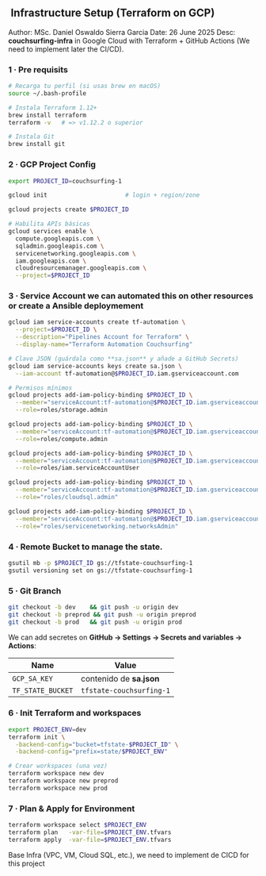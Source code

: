 ##  Infrastructure Setup (Terraform on GCP)

Author: MSc. Daniel Oswaldo Sierra Garcia
Date: 26 June 2025
Desc:  **couchsurfing‑infra** in Google Cloud with Terraform + GitHub Actions (We need to implement later the CI/CD).


### 1 · Pre requisits

```bash
# Recarga tu perfil (si usas brew en macOS)
source ~/.bash-profile

# Instala Terraform 1.12+
brew install terraform
terraform -v   # => v1.12.2 o superior

# Instala Git
brew install git
```

### 2 · GCP Project Config

```bash
export PROJECT_ID=couchsurfing-1

gcloud init                      # login + region/zone

gcloud projects create $PROJECT_ID

# Habilita APIs básicas
gcloud services enable \
  compute.googleapis.com \
  sqladmin.googleapis.com \
  servicenetworking.googleapis.com \
  iam.googleapis.com \
  cloudresourcemanager.googleapis.com \
  --project=$PROJECT_ID
```

### 3 · Service Account we can automated this on other resources or create a Ansible deploymement

```bash
gcloud iam service-accounts create tf-automation \
  --project=$PROJECT_ID \
  --description="Pipelines Account for Terraform" \
  --display-name="Terraform Automation Couchsurfing"

# Clave JSON (guárdala como **sa.json** y añade a GitHub Secrets)
gcloud iam service-accounts keys create sa.json \
  --iam-account tf-automation@$PROJECT_ID.iam.gserviceaccount.com

# Permisos mínimos
gcloud projects add-iam-policy-binding $PROJECT_ID \
  --member="serviceAccount:tf-automation@$PROJECT_ID.iam.gserviceaccount.com" \
  --role=roles/storage.admin

gcloud projects add-iam-policy-binding $PROJECT_ID \
  --member="serviceAccount:tf-automation@$PROJECT_ID.iam.gserviceaccount.com" \
  --role=roles/compute.admin

gcloud projects add-iam-policy-binding $PROJECT_ID \
  --member="serviceAccount:tf-automation@$PROJECT_ID.iam.gserviceaccount.com" \
  --role=roles/iam.serviceAccountUser

gcloud projects add-iam-policy-binding $PROJECT_ID \
  --member="serviceAccount:tf-automation@$PROJECT_ID.iam.gserviceaccount.com" \
  --role="roles/cloudsql.admin"

gcloud projects add-iam-policy-binding $PROJECT_ID \
  --member="serviceAccount:tf-automation@$PROJECT_ID.iam.gserviceaccount.com" \
  --role="roles/servicenetworking.networksAdmin"
```

### 4 · Remote Bucket to manage the state. 

```bash
gsutil mb -p $PROJECT_ID gs://tfstate-couchsurfing-1
gsutil versioning set on gs://tfstate-couchsurfing-1
```

### 5 · Git Branch

```bash
git checkout -b dev    && git push -u origin dev
git checkout -b preprod && git push -u origin preprod
git checkout -b prod   && git push -u origin prod
```

We can add secretes on **GitHub → Settings → Secrets and variables → Actions**: 

| Name              | Value                    |
| ----------------- | ------------------------ |
| `GCP_SA_KEY`      | contenido de **sa.json** |
| `TF_STATE_BUCKET` | `tfstate-couchsurfing-1` |


### 6 · Init Terraform and workspaces

```bash
export PROJECT_ENV=dev
terraform init \
  -backend-config="bucket=tfstate-$PROJECT_ID" \
  -backend-config="prefix=state/$PROJECT_ENV"

# Crear workspaces (una vez)
terraform workspace new dev
terraform workspace new preprod
terraform workspace new prod
```

### 7 · Plan & Apply for Environment 

```bash
terraform workspace select $PROJECT_ENV
terraform plan   -var-file=$PROJECT_ENV.tfvars
terraform apply  -var-file=$PROJECT_ENV.tfvars
```


Base Infra (VPC, VM, Cloud SQL, etc.),  we need to implement de CICD for this project 

